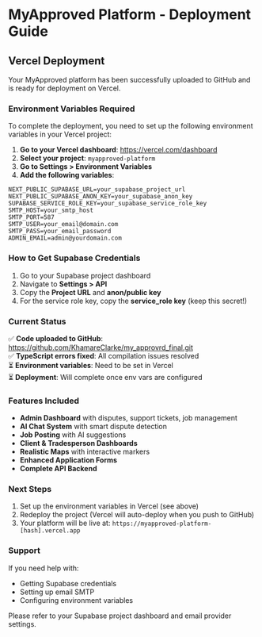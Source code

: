 # MyApproved Platform - Deployment Guide

## Vercel Deployment

Your MyApproved platform has been successfully uploaded to GitHub and is ready for deployment on Vercel.

### Environment Variables Required

To complete the deployment, you need to set up the following environment variables in your Vercel project:

1. **Go to your Vercel dashboard**: https://vercel.com/dashboard
2. **Select your project**: `myapproved-platform`
3. **Go to Settings > Environment Variables**
4. **Add the following variables**:

```
NEXT_PUBLIC_SUPABASE_URL=your_supabase_project_url
NEXT_PUBLIC_SUPABASE_ANON_KEY=your_supabase_anon_key
SUPABASE_SERVICE_ROLE_KEY=your_supabase_service_role_key
SMTP_HOST=your_smtp_host
SMTP_PORT=587
SMTP_USER=your_email@domain.com
SMTP_PASS=your_email_password
ADMIN_EMAIL=admin@yourdomain.com
```

### How to Get Supabase Credentials

1. Go to your Supabase project dashboard
2. Navigate to **Settings > API**
3. Copy the **Project URL** and **anon/public key**
4. For the service role key, copy the **service_role key** (keep this secret!)

### Current Status

✅ **Code uploaded to GitHub**: https://github.com/KhamareClarke/my_approvrd_final.git  
✅ **TypeScript errors fixed**: All compilation issues resolved  
⏳ **Environment variables**: Need to be set in Vercel  
⏳ **Deployment**: Will complete once env vars are configured  

### Features Included

- **Admin Dashboard** with disputes, support tickets, job management
- **AI Chat System** with smart dispute detection
- **Job Posting** with AI suggestions
- **Client & Tradesperson Dashboards** 
- **Realistic Maps** with interactive markers
- **Enhanced Application Forms**
- **Complete API Backend**

### Next Steps

1. Set up the environment variables in Vercel (see above)
2. Redeploy the project (Vercel will auto-deploy when you push to GitHub)
3. Your platform will be live at: `https://myapproved-platform-[hash].vercel.app`

### Support

If you need help with:
- Getting Supabase credentials
- Setting up email SMTP
- Configuring environment variables

Please refer to your Supabase project dashboard and email provider settings.
